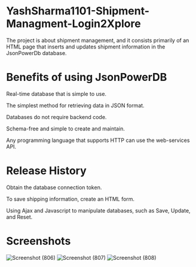 # YashSharma1101-Shipment-Managment-Login2Xplore

The project is about shipment management, and it consists primarily of an HTML page that inserts and updates shipment information in the JsonPowerDb database.

# Benefits of using JsonPowerDB

Real-time database that is simple to use.

The simplest method for retrieving data in JSON format.

Databases do not require backend code.

Schema-free and simple to create and maintain.

Any programming language that supports HTTP can use the web-services API.

# Release History
Obtain the database connection token.

To save shipping information, create an HTML form.

Using Ajax and Javascript to manipulate databases, such as Save, Update, and Reset.

# Screenshots
![Screenshot (806)](https://user-images.githubusercontent.com/110088579/210654847-93d15b4f-12eb-4c5c-a0f4-99b1876d7772.png)
![Screenshot (807)](https://user-images.githubusercontent.com/110088579/210655123-c707b548-7970-4d95-ba39-6f866e3f5e48.png)
![Screenshot (808)](https://user-images.githubusercontent.com/110088579/210655135-fc6473b2-8aed-4a7d-a77f-ebc284f688b5.png)


